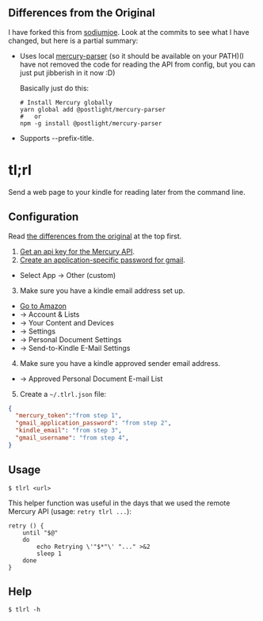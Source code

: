 ## Differences from the Original

I have forked this from [sodiumjoe](https://github.com/sodiumjoe/tlrl).
Look at the commits to see what I have changed, but here is a partial summary:

* Uses local [mercury-parser](https://github.com/postlight/mercury-parser) (so it should be available on your PATH)(I have not removed the code for reading the API from config, but you can just put jibberish in it now :D)

  Basically just do this:

  ```
  # Install Mercury globally
  yarn global add @postlight/mercury-parser
  #   or
  npm -g install @postlight/mercury-parser
  ```

* Supports --prefix-title.

tl;rl
=====

Send a web page to your kindle for reading later from the command line.

## Configuration

Read [the differences from the original](#differences-from-the-original) at the top first.

1. [Get an api key for the Mercury API](https://mercury.postlight.com/web-parser/).
2. [Create an application-specific password for gmail](https://myaccount.google.com/apppasswords).
  * Select App -> Other (custom)
3. Make sure you have a kindle email address set up.
  * [Go to Amazon](https://www.amazon.com)
  * -> Account & Lists
  * -> Your Content and Devices
  * -> Settings
  * -> Personal Document Settings
  * -> Send-to-Kindle E-Mail Settings
4. Make sure you have a kindle approved sender email address.
  * -> Approved Personal Document E-mail List
5. Create a `~/.tlrl.json` file:

```json
{
  "mercury_token":"from step 1",
  "gmail_application_password": "from step 2",
  "kindle_email": "from step 3",
  "gmail_username": "from step 4",
}
```

## Usage

```
$ tlrl <url>
```

This helper function was useful in the days that we used the remote Mercury API (usage: `retry tlrl ...`):

```
retry () {
	until "$@"
	do
		echo Retrying \'"$*"\' "..." >&2
		sleep 1
	done
}
```

## Help

```
$ tlrl -h
```
